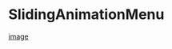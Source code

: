 # SlidingAnimationMenu
[image](https://github.com/zhq573524642/SlidingAnimationMenu/blob/master/image/%E4%BE%A7%E6%BB%911.gif)
